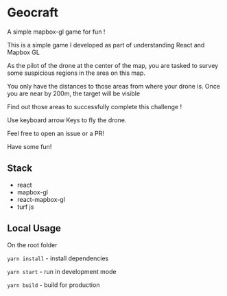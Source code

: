 # Geocraft
A simple mapbox-gl game for fun !

This is a simple game I developed as part of understanding React and Mapbox GL

As the pilot of the drone at the center of the map, you are tasked to survey some suspicious regions in the area on this map.

You only have the distances to those areas from where your drone is. Once you are near by 200m, the target will be visible

Find out those areas to successfully complete this challenge !

Use keyboard arrow Keys to fly the drone.

Feel free to open an issue or a PR!

Have some fun!

## Stack
- react
- mapbox-gl
- react-mapbox-gl
- turf js
## Local Usage

On the root folder

`yarn install` - install dependencies

`yarn start` - run in development mode

`yarn build` - build for production

